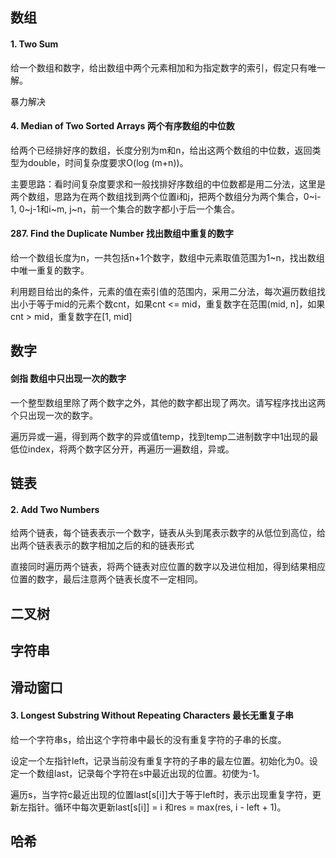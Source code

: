 ## 数组
#### 1. Two Sum 
给一个数组和数字，给出数组中两个元素相加和为指定数字的索引，假定只有唯一解。

暴力解决

#### 4. Median of Two Sorted Arrays 两个有序数组的中位数
给两个已经排好序的数组，长度分别为m和n，给出这两个数组的中位数，返回类型为double，时间复杂度要求O(log (m+n))。

主要思路：看时间复杂度要求和一般找排好序数组的中位数都是用二分法，这里是两个数组，思路为在两个数组找到两个位置i和j，把两个数组分为两个集合，0~i-1, 0~j-1和i~m, j~n，前一个集合的数字都小于后一个集合。

#### 287. Find the Duplicate Number 找出数组中重复的数字
给一个数组长度为n，一共包括n+1个数字，数组中元素取值范围为1~n，找出数组中唯一重复的数字。

利用题目给出的条件，元素的值在索引值的范围内，采用二分法，每次遍历数组找出小于等于mid的元素个数cnt，如果cnt <= mid，重复数字在范围(mid, n]，如果cnt > mid，重复数字在[1, mid]

## 数字
#### 剑指 数组中只出现一次的数字
一个整型数组里除了两个数字之外，其他的数字都出现了两次。请写程序找出这两个只出现一次的数字。

遍历异或一遍，得到两个数字的异或值temp，找到temp二进制数字中1出现的最低位index，将两个数字区分开，再遍历一遍数组，异或。


## 链表
#### 2. Add Two Numbers
给两个链表，每个链表表示一个数字，链表从头到尾表示数字的从低位到高位，给出两个链表表示的数字相加之后的和的链表形式

直接同时遍历两个链表，将两个链表对应位置的数字以及进位相加，得到结果相应位置的数字，最后注意两个链表长度不一定相同。


## 二叉树


## 字符串


## 滑动窗口
#### 3. Longest Substring Without Repeating Characters 最长无重复子串
给一个字符串s，给出这个字符串中最长的没有重复字符的子串的长度。

设定一个左指针left，记录当前没有重复字符的子串的最左位置。初始化为0。设定一个数组last，记录每个字符在s中最近出现的位置。初使为-1。

遍历s，当字符c最近出现的位置last[s[i]]大于等于left时，表示出现重复字符，更新左指针。循环中每次更新last[s[i]] = i 和res = max(res, i - left + 1)。


## 哈希
